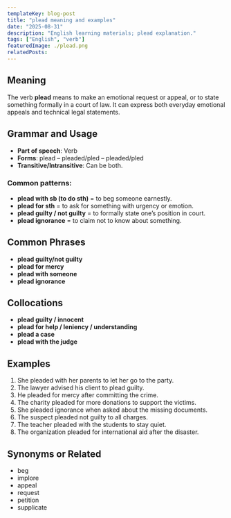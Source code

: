 ```yaml
---
templateKey: blog-post
title: "plead meaning and examples"
date: "2025-08-31"
description: "English learning materials; plead explanation."
tags: ["English", "verb"]
featuredImage: ./plead.png
relatedPosts:
---
```


## Meaning

The verb **plead** means to make an emotional request or appeal, or to state something formally in a court of law. It can express both everyday emotional appeals and technical legal statements.

## Grammar and Usage

- **Part of speech**: Verb
- **Forms**: plead – pleaded/pled – pleaded/pled
- **Transitive/Intransitive**: Can be both.

### Common patterns:

- **plead with sb (to do sth)** = to beg someone earnestly.
- **plead for sth** = to ask for something with urgency or emotion.
- **plead guilty / not guilty** = to formally state one’s position in court.
- **plead ignorance** = to claim not to know about something.

## Common Phrases

- **plead guilty/not guilty**
- **plead for mercy**
- **plead with someone**
- **plead ignorance**

## Collocations

- **plead guilty / innocent**
- **plead for help / leniency / understanding**
- **plead a case**
- **plead with the judge**

## Examples

1. She pleaded with her parents to let her go to the party.
2. The lawyer advised his client to plead guilty.
3. He pleaded for mercy after committing the crime.
4. The charity pleaded for more donations to support the victims.
5. She pleaded ignorance when asked about the missing documents.
6. The suspect pleaded not guilty to all charges.
7. The teacher pleaded with the students to stay quiet.
8. The organization pleaded for international aid after the disaster.

## Synonyms or Related

- beg
- implore
- appeal
- request
- petition
- supplicate
